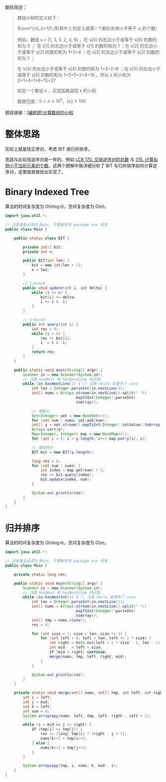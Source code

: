 题目简述：

> 数组小和的定义如下： 
>
> $\sum^{n}_{i=1}f_i$(其中 $f_i$ 的定义是第 $i$ 个数的左侧小于等于 $s_i$ 的个数）
>
> 例如，数组 s = [1, 3, 5, 2, 4, 6] ，在 s[0] 的左边小于或等于 s[0] 的数的和为 0 ； 在 s[1] 的左边小于或等于 s[1] 的数的和为 1 ；在 s[2] 的左边小于或等于 s[2] 的数的和为 1+3=4 ；在 s[3] 的左边小于或等于 s[3] 的数的和为 1 ； 
>
> 在 s[4] 的左边小于或等于 s[4] 的数的和为 1+3+2=6 ；在 s[5] 的左边小于或等于 s[5] 的数的和为 1+3+5+2+4=15 。所以 s 的小和为 0+1+4+1+6+15=27 
>
> 给定一个数组 s ，实现函数返回 s 的小和
>
> 数据范围：$0<n\leqslant10^5$，$|s_i|\leqslant100$

题目链接：[[编程题]计算数组的小和](https://www.nowcoder.com/questionTerminal/edfe05a1d45c4ea89101d936cac32469)

# 整体思路

实际上就是找正序对，考虑 BIT 或归并排序。

思路与此前找逆序对是一样的，例如 [LCR 170. 交易逆序对的总数](https://leetcode.cn/problems/shu-zu-zhong-de-ni-xu-dui-lcof/) 与 [315. 计算右侧小于当前元素的个数](https://leetcode.cn/problems/count-of-smaller-numbers-after-self/)。这两个题解中我详细分析了 BIT 与归并排序如何计算逆序对，这里就直接给出实现了。

# Binary Indexed Tree

算法的时间复杂度为 $O(n\log n)$，空间复杂度为 $O(n)$。

```java
import java.util.*;

// 注意类名必须为 Main, 不要有任何 package xxx 信息
public class Main {

    public static class BIT {

        private int[] bit;
        private int n;

        public BIT(int len) {
            bit = new int[len + 1];
            n = len;
        }

        // 1-based
        public void update(int i, int delta) {
            while (i <= n) {
                bit[i] += delta;
                i += i & -i;
            }
        }

        // 1-based
        public int query(int i) {
            int res = 0;
            while (i > 0) {
                res += bit[i];
                i -= i & -i;
            }
            return res;
        }
    }

    public static void main(String[] args) {
        Scanner in = new Scanner(System.in);
        // 注意 hasNext 和 hasNextLine 的区别
        while (in.hasNextLine()) { // 注意 while 处理多个 case
            int len = Integer.parseInt(in.nextLine());
            int[] nums = Arrays.stream(in.nextLine().split(" "))
                               .mapToInt(Integer::parseInt)
                               .toArray();

            // 离散化
            Set<Integer> set = new HashSet<>();
            for (int num : nums) set.add(num);
            int[] y = set.stream().mapToInt(Integer::intValue).toArray();
            Arrays.sort(y);
            Map<Integer, Integer> map = new HashMap<>();
            for (int i = 0; i < y.length; i++) map.put(y[i], i);

            // 值域统计
            BIT bit = new BIT(y.length);

            long res = 0;
            for (int num : nums) {
                int index = map.get(num) + 1;
                res += bit.query(index);
                bit.update(index, num);
            }

            System.out.println(res);
        }
    }
}
```

# 归并排序

算法的时间复杂度为 $O(n\log n)$，空间复杂度为 $O(n)$。

```java
import java.util.*;

// 注意类名必须为 Main, 不要有任何 package xxx 信息
public class Main {

    private static long res;

    public static void main(String[] args) {
        Scanner in = new Scanner(System.in);
        // 注意 hasNext 和 hasNextLine 的区别
        while (in.hasNextInt()) { // 注意 while 处理多个 case
            int len = Integer.parseInt(in.nextLine());
            int[] nums = Arrays.stream(in.nextLine().split(" "))
                               .mapToInt(Integer::parseInt)
                               .toArray();
            int[] tmp = nums.clone();
            res = 0;

            for (int size = 1; size < len; size *= 2) {
                for (int left = 0; left < len; left += 2 * size) {
                    int right = Math.min(left + 2 * size - 1, len - 1);
                    int mid   = left + size;
                    if (mid > right) continue;
                    merge(nums, tmp, left, right, mid);
                }
            }

            System.out.println(res);
        }
    }

    private static void merge(int[] nums, int[] tmp, int left, int right, int mid) {
        int i = left;
        int j = mid;
        int k = left;
        int sum = 0;
        System.arraycopy(nums, left, tmp, left, right - left + 1);

        while (i < mid && j <= right) {
            if (tmp[i] <= tmp[j]) {
                res += (long) tmp[i] * (right - j + 1);
                nums[k++] = tmp[i++];
            } else {
                nums[k++] = tmp[j++];
            }
        }

        System.arraycopy(tmp, i, nums, k, mid - i);
    }
}
```

